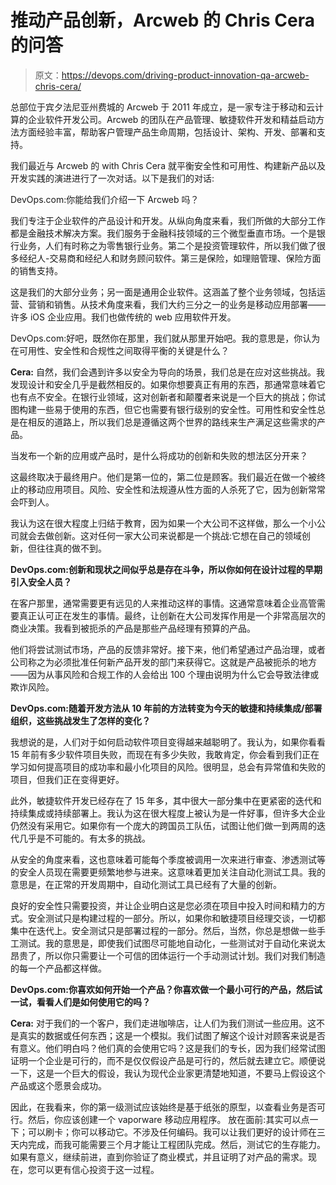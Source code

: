 # 推动产品创新，Arcweb 的 Chris Cera 的问答

> 原文：<https://devops.com/driving-product-innovation-qa-arcweb-chris-cera/>

总部位于宾夕法尼亚州费城的 Arcweb 于 2011 年成立，是一家专注于移动和云计算的企业软件开发公司。Arcweb 的团队在产品管理、敏捷软件开发和精益启动方法方面经验丰富，帮助客户管理产品生命周期，包括设计、架构、开发、部署和支持。

我们最近与 Arcweb 的 with Chris Cera 就平衡安全性和可用性、构建新产品以及开发实践的演进进行了一次对话。以下是我们的对话:

DevOps.com:你能给我们介绍一下 Arcweb 吗？

我们专注于企业软件的产品设计和开发。从纵向角度来看，我们所做的大部分工作都是金融技术解决方案。我们服务于金融科技领域的三个微型垂直市场。一个是银行业务，人们有时称之为零售银行业务。第二个是投资管理软件，所以我们做了很多经纪人-交易商和经纪人和财务顾问软件。第三是保险，如理赔管理、保险方面的销售支持。

这是我们的大部分业务；另一面是通用企业软件。这涵盖了整个业务领域，包括运营、营销和销售。从技术角度来看，我们大约三分之一的业务是移动应用部署——许多 iOS 企业应用。我们也做传统的 web 应用软件开发。

DevOps.com:好吧，既然你在那里，我们就从那里开始吧。我的意思是，你认为在可用性、安全性和合规性之间取得平衡的关键是什么？

**Cera:** 自然，我们会遇到许多以安全为导向的场景，我们总是在应对这些挑战。我发现设计和安全几乎是截然相反的。如果你想要真正有用的东西，那通常意味着它也有点不安全。在银行业领域，这对创新者和颠覆者来说是一个巨大的挑战；你试图构建一些易于使用的东西，但它也需要有银行级别的安全性。可用性和安全性总是在相反的道路上，所以我们总是遵循这两个世界的路线来生产满足这些需求的产品。

当发布一个新的应用或产品时，是什么将成功的创新和失败的想法区分开来？

这最终取决于最终用户。他们是第一位的，第二位是顾客。我们最近在做一个被终止的移动应用项目。风险、安全性和法规遵从性方面的人杀死了它，因为创新常常会吓到人。

我认为这在很大程度上归结于教育，因为如果一个大公司不这样做，那么一个小公司就会去做创新。这对任何一家大公司来说都是一个挑战:它想在自己的领域创新，但往往真的做不到。

**DevOps.com:创新和现状之间似乎总是存在斗争，所以你如何在设计过程的早期引入安全人员？**

在客户那里，通常需要更有远见的人来推动这样的事情。这通常意味着企业高管需要真正认可正在发生的事情。最终，让创新在大公司发挥作用是一个非常高层次的商业决策。我看到被扼杀的产品是那些产品经理有预算的产品。

他们将尝试测试市场，产品的反馈非常好。接下来，他们希望通过产品治理，或者公司称之为必须批准任何新产品开发的部门来获得它。这就是产品被扼杀的地方——因为从事风险和合规工作的人会给出 100 个理由说明为什么它会导致法律或欺诈风险。

**DevOps.com:随着开发方法从 10 年前的方法转变为今天的敏捷和持续集成/部署组织，这些挑战发生了怎样的变化？**

我想说的是，人们对于如何启动软件项目变得越来越聪明了。我认为，如果你看看 15 年前有多少软件项目失败，而现在有多少失败，我敢肯定，你会看到我们正在学习如何提高项目的成功率和最小化项目的风险。很明显，总会有异常值和失败的项目，但我们正在变得更好。

此外，敏捷软件开发已经存在了 15 年多，其中很大一部分集中在更紧密的迭代和持续集成或持续部署上。我认为这在很大程度上被认为是一件好事，但许多大企业仍然没有采用它。如果你有一个庞大的跨国员工队伍，试图让他们做一到两周的迭代几乎是不可能的。有太多的挑战。

从安全的角度来看，这也意味着可能每个季度被调用一次来进行审查、渗透测试等的安全人员现在需要更频繁地参与进来。这意味着更加关注自动化测试工具。我的意思是，在正常的开发周期中，自动化测试工具已经有了大量的创新。

良好的安全性只需要投资，并让企业明白这是您必须在项目中投入时间和精力的方式。安全测试只是构建过程的一部分。所以，如果你和敏捷项目经理交谈，一切都集中在迭代上。安全测试只是部署过程的一部分。然后，当然，你总是想做一些手工测试。我的意思是，即使我们试图尽可能地自动化，一些测试对于自动化来说太昂贵了，所以你只需要让一个可信的团体运行一个手动测试计划。我们对我们制造的每一个产品都这样做。

**DevOps.com:你喜欢如何开始一个产品？你喜欢做一个最小可行的产品，然后试一试，看看人们是如何使用它的吗？**

**Cera:** 对于我们的一个客户，我们走进咖啡店，让人们为我们测试一些应用。这不是真实的数据或任何东西；这是一个模拟。我们试图了解这个设计对顾客来说是否有意义。他们明白吗？他们真的会使用它吗？这是我们的专长，因为我们经常试图证明一个企业是可行的，而不是仅仅假设产品是可行的，然后就去建立它。顺便说一下，这是一个巨大的假设，我认为现代企业家更清楚地知道，不要马上假设这个产品或这个愿景会成功。

因此，在我看来，你的第一级测试应该始终是基于纸张的原型，以查看业务是否可行。然后，你应该创建一个 vaporware 移动应用程序。
放在面前:其实可以点一下；可以刷卡；你可以移动它。不涉及任何编码。我可以让我们更好的设计师在三天内完成，而我可能需要三个月才能让工程团队完成。然后，测试它的生存能力。如果有意义，继续前进，直到你验证了商业模式，并且证明了对产品的需求。现在，您可以更有信心投资于这一过程。